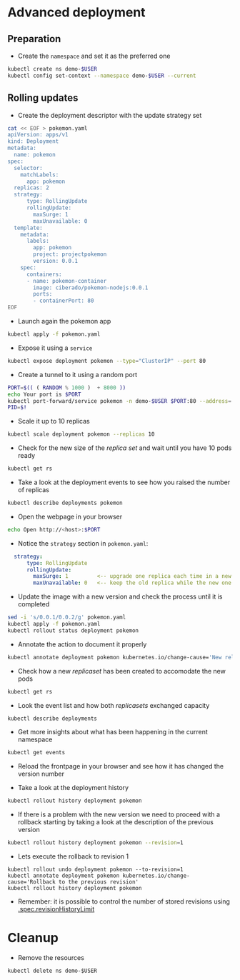# Advanced deployment

## Preparation

* Create the `namespace` and set it as the preferred one

```bash
kubectl create ns demo-$USER
kubectl config set-context --namespace demo-$USER --current
```

## Rolling updates

* Create the deployment descriptor with the update strategy set

```bash
cat << EOF > pokemon.yaml 
apiVersion: apps/v1
kind: Deployment
metadata:
  name: pokemon
spec:
  selector:
    matchLabels:
      app: pokemon
  replicas: 2
  strategy:
      type: RollingUpdate
      rollingUpdate:
        maxSurge: 1
        maxUnavailable: 0    
  template:
    metadata:
      labels:
        app: pokemon
        project: projectpokemon
        version: 0.0.1
    spec:
      containers:
      - name: pokemon-container
        image: ciberado/pokemon-nodejs:0.0.1
        ports:
        - containerPort: 80
EOF
```

* Launch again the pokemon app 

```bash
kubectl apply -f pokemon.yaml
```

* Expose it using a `service`

```bash
kubectl expose deployment pokemon --type="ClusterIP" --port 80
```

* Create a tunnel to it using a random port

```bash
PORT=$(( ( RANDOM % 1000 )  + 8000 ))
echo Your port is $PORT
kubectl port-forward/service pokemon -n demo-$USER $PORT:80 --address='0.0.0.0' &
PID=$!
```

* Scale it up to 10 replicas

```bash
kubectl scale deployment pokemon --replicas 10
```

* Check for the new size of the *replica set* and wait until you have 10 pods ready

```bash
kubectl get rs 
```

* Take a look at the deployment events to see how you raised the number of replicas

```bash
kubectl describe deployments pokemon
```

* Open the webpage in your browser

```bash
echo Open http://<host>:$PORT
```
* Notice the `strategy` section in `pokemon.yaml`:

```yaml
  strategy:
      type: RollingUpdate
      rollingUpdate:
        maxSurge: 1         <-- upgrade one replica each time in a new deployment
        maxUnavailable: 0   <-- keep the old replica while the new one is being deployed
```

* Update the image with a new version and check the process until it is completed

```bash
sed -i 's/0.0.1/0.0.2/g' pokemon.yaml
kubectl apply -f pokemon.yaml
kubectl rollout status deployment pokemon
```

* Annotate the action to document it properly

```bash
kubectl annotate deployment pokemon kubernetes.io/change-cause='New release, version 0.0.2 deployed'
```

* Check how a new *replicaset* has been created to accomodate the new pods

```bash
kubectl get rs
```

* Look the event list and how both *replicasets* exchanged capacity

```bash
kubectl describe deployments
```

* Get more insights about what has been happening in the current namespace

```bash
kubectl get events
```

* Reload the frontpage in your browser and see how it has changed the version number

* Take a look at the deployment history

```bash
kubectl rollout history deployment pokemon
```

* If there is a problem with the new version we need to proceed with a rollback starting by taking a look at the description of the previous version

```bash
kubectl rollout history deployment pokemon --revision=1
```

* Lets execute the rollback to revision 1

```
kubectl rollout undo deployment pokemon --to-revision=1
kubectl annotate deployment pokemon kubernetes.io/change-cause='Rollback to the previous revision'
kubectl rollout history deployment pokemon
```

* Remember: it is possible to control the number of stored revisions using [.spec.revisionHistoryLimit](https://kubernetes.io/docs/concepts/workloads/controllers/deployment/#revision-history-limit)

# Cleanup

* Remove the resources

```
kubectl delete ns demo-$USER
```
